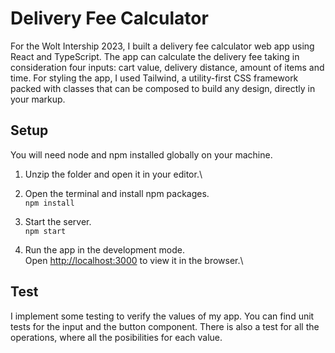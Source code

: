 # Delivery Fee Calculator

For the Wolt Intership 2023, I built a delivery fee calculator web app using React and TypeScript. The app can calculate the delivery fee taking in consideration four inputs: cart value, delivery distance, amount of items and time.
For styling the app, I used Tailwind, a utility-first CSS framework packed with classes that can be composed to build any design, directly in your markup.

## Setup

You will need node and npm installed globally on your machine.

1. Unzip the folder and open it in your editor.\

2. Open the terminal and install npm packages.\
   `npm install`

3. Start the server.\
   `npm start`

4. Run the app in the development mode.\
   Open [http://localhost:3000](http://localhost:3000) to view it in the browser.\

## Test

I implement some testing to verify the values of my app.
You can find unit tests for the input and the button component.
There is also a test for all the operations, where all the posibilities for each value.
